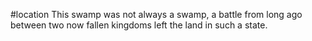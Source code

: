 #location 
This swamp was not always a swamp, a battle from long ago between two now fallen kingdoms left the land in such a state.